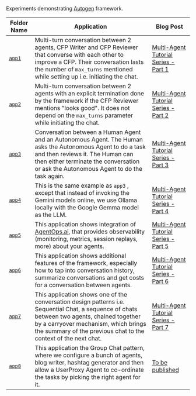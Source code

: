 Experiments demonstrating [Autogen](https://github.com/microsoft/autogen) framework. 

| Folder Name    | Application  | Blog Post  |
| -------------- | ------------ | ---------- |
| [`app1`](app1) | Multi-turn conversation between 2 agents, CFP Writer and CFP Reviewer that converse with each other to improve a CFP. Their conversation lasts the number of `max_turns` mentioned while setting up i.e. initiating the chat.| [Multi-Agent Tutorial Series - Part 1](https://medium.com/google-cloud/multi-agent-interactions-using-autogen-with-gemini-a416008e5df6) |
| [`app2`](app2) | Multi-turn conversation between 2 agents with an explicit termination done by the framework if the CFP Reviewer mentions "looks good". It does not depend on the `max_turns` parameter while initiating the chat. | [Multi-Agent Tutorial Series - Part 2](https://medium.com/google-cloud/multi-agent-interactions-with-autogen-and-gemini-part-2-terminating-conversations-883788137162) |
| [`app3`](app3) | Conversation between a Human Agent and an Autonomous Agent. The Human asks the Autonomous Agent to do a task and then reviews it. The Human can then either terminate the conversation or ask the Autonomous Agent to do the task again.| [Multi-Agent Tutorial Series - Part 3](https://medium.com/google-cloud/tutorial-multi-agent-interactions-with-autogen-and-gemini-part-3-introducing-manual-human-8674fe02b7d9) |
| [`app4`](app4) | This is the same example as `app3` , except that instead of invoking the Gemini models online, we use Ollama locally with the Google Gemma model as the LLM.| [Multi-Agent Tutorial Series - Part 4](https://medium.com/google-cloud/tutorial-multi-agent-interactions-with-autogen-and-gemini-part-4-using-local-llms-c6b2faa6a435) |
| [`app5`](app5) | This application shows integration of [AgentOps.ai](https://www.agentops.ai/), that provides observability (monitoring, metrics, session replays, more) about your agents.| [Multi-Agent Tutorial Series - Part 5](https://medium.com/google-cloud/tutorial-multi-agent-interactions-with-autogen-and-gemini-part-5-agentops-a70912486c13) |
| [`app6`](app6) | This application shows additional features of the framework, especially how to tap into conversation history, summarize conversations and get costs for a conversation between agents.| [Multi-Agent Tutorial Series - Part 6](https://medium.com/google-cloud/tutorial-multi-agent-interactions-with-autogen-and-gemini-part-6-history-summarization-and-3212431ff13d) |
| [`app7`](app7) | This application shows one of the conversation design patterns i.e. Sequential Chat, a sequence of chats between two agents, chained together by a carryover mechanism, which brings the summary of the previous chat to the context of the next chat.| [Multi-Agent Tutorial Series - Part 7](https://medium.com/google-cloud/tutorial-multi-agent-interactions-with-autogen-and-gemini-part-7-sequential-chat-885fe1cc55d0) |
| [`app8`](app8) | This application the Group Chat pattern, where we configure a bunch of agents, blog writer, hashtag generator and then allow a UserProxy Agent to co-ordinate the tasks by picking the right agent for it. | [To be published]() |
